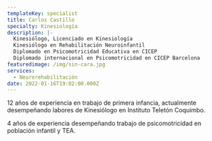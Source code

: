 ```yaml
---
templateKey: specialist
title: Carlos Castillo
specialty: Kinesiología
description: |-
  Kinesiólogo, Licenciado en Kinesiología
  Kinesiólogo en Rehabilitación Neuroinfantil 
  Diplomado en Psicomotricidad Educativa en CICEP
  Diplomado internacional en Psicomotricidad en CICEP Barcelona
featuredimage: /img/sin-cara.jpg
services:
  - Neurorehabilitación
date: 2022-01-16T19:02:00.000Z
---
```

12 años de experiencia en trabajo de primera infancia, actualmente desempeñando labores de Kinesiólogo en Instituto Teletón Coquimbo. 

4 años de experiencia desempeñando trabajo de psicomotricidad en población infantil y TEA.